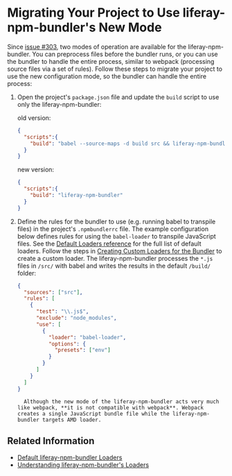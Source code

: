 # Migrating Your Project to Use liferay-npm-bundler's New Mode

Since [issue #303](https://github.com/liferay/liferay-js-toolkit/issues/303), two modes of operation are available for the liferay-npm-bundler. You can preprocess files before the bundler runs, or you can use the bundler to handle the entire process, similar to webpack (processing source files via a set of rules). Follow these steps to migrate your project to use the new configuration mode, so the bundler can handle the entire process:

1. Open the project's `package.json` file and update the `build` script to use only the liferay-npm-bundler:

    old version:

    ```json
    {
      "scripts":{
        "build": "babel --source-maps -d build src && liferay-npm-bundler"
      }
    }
    ```

    new version:

    ```json
    {
      "scripts":{
        "build": "liferay-npm-bundler"
      }
    }
    ```

1. Define the rules for the bundler to use (e.g. running babel to transpile files) in the project's `.npmbundlerrc` file. The example configuration below defines rules for using the `babel-loader` to transpile JavaScript files. See the [Default Loaders reference](../default-bundler-loaders.md) for the full list of default loaders. Follow the steps in [Creating Custom Loaders for the Bundler](../../developer/creating-custom-loaders-for-the-bundler.md) to create a custom loader. The liferay-npm-bundler processes the `*.js` files in  `/src/` with babel and writes the results in the default `/build/` folder:

    ```json
    {
      "sources": ["src"],
      "rules": [
        {
          "test": "\\.js$",
          "exclude": "node_modules",
          "use": [
            {
              "loader": "babel-loader",
              "options": {
                "presets": ["env"]
              }
            }
          ]
        }
      ]
    }
    ```

    ```note::
      Although the new mode of the liferay-npm-bundler acts very much like webpack, **it is not compatible with webpack**. Webpack creates a single JavaScript bundle file while the liferay-npm-bundler targets AMD loader.
    ```

## Related Information

* [Default liferay-npm-bundler Loaders](../default-bundler-loaders.md)
* [Understanding liferay-npm-bundler's Loaders](../understanding-bundler-loaders.md)
